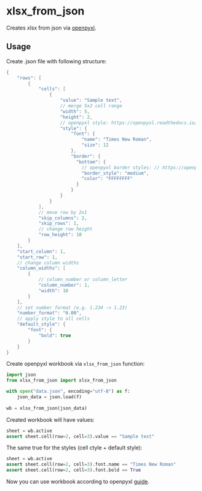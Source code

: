 # xlsx_from_json

Creates xlsx from json via [openpyxl](https://openpyxl.readthedocs.io/en/latest/index.html).

## Usage

Create .json file with following structure:

```java
{
    "rows": [
        {
            "cells": [
                {
                    "value": "Sample text",
                    // merge 5x2 cell range
                    "width": 5,
                    "height": 2,
                    // openpyxl style: https://openpyxl.readthedocs.io/en/2.5/styles.html
                    "style": {
                        "font": {
                            "name": "Times New Roman",
                            "size": 12
                        },
                        "border": {
                          "bottom": {
                            // openpyxl border styles: // https://openpyxl.readthedocs.io/en/stable/_modules/openpyxl/styles/borders.html
                            "border_style": "medium",
                            "color": "FFFFFFFF"
                          }
                        }
                    }
                }
            ],
            // move row by 2x1
            "skip_columns": 2,
            "skip_rows": 1,
            // change row height
            "row_height": 10
        }
    ],
    "start_column": 1,
    "start_row": 1,
    // change column widths
    "column_widths": [
        {
            // column_number or column_letter
            "column_number": 1,
            "width": 10
        }
    ],
    // set number format (e.g. 1.234 -> 1.23)
    "number_format": "0.00",
    // apply style to all cells
    "default_style": {
        "font": {
            "bold": true
        }
    }
}
```

Create openpyxl workbook via ``xlsx_from_json`` function:

```python
import json
from xlsx_from_json import xlsx_from_json

with open("data.json", encoding="utf-8") as f:
    json_data = json.load(f)
    
wb = xlsx_from_json(json_data)
```

Created workbook will have values:

```python
sheet = wb.active
assert sheet.cell(row=2, cell=3).value == "Sample text"
```

The same true for the styles (cell ctyle + default style):

```python
sheet = wb.active
assert sheet.cell(row=2, cell=3).font.name == "Times New Roman"
assert sheet.cell(row=2, cell=3).font.bold == True
```


Now you can use workbook according to openpyxl [guide](https://openpyxl.readthedocs.io/en/latest/usage.html).

